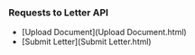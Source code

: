 ### Requests to Letter API
* [Upload Document](Upload Document.html)
* [Submit Letter](Submit Letter.html)
